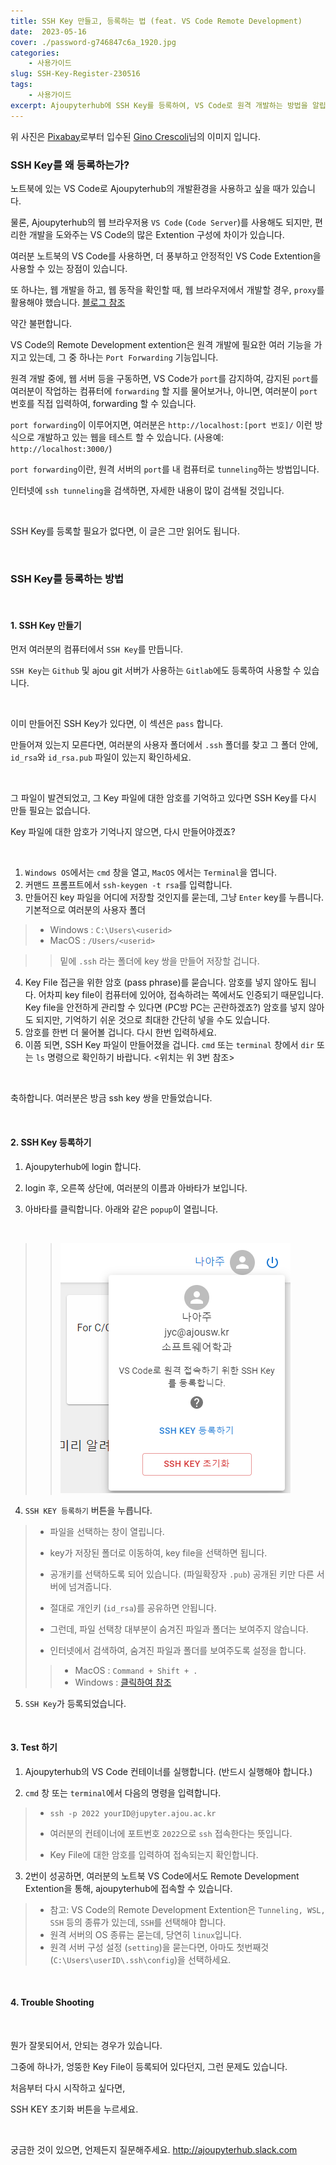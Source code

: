 ```yaml
---
title: SSH Key 만들고, 등록하는 법 (feat. VS Code Remote Development)
date:  2023-05-16
cover: ./password-g746847c6a_1920.jpg
categories: 
    - 사용가이드
slug: SSH-Key-Register-230516
tags:
    - 사용가이드
excerpt: Ajoupyterhub에 SSH Key를 등록하여, VS Code로 원격 개발하는 방법을 알립니다.
---
```


위 사진은 <a href="https://pixabay.com/ko//?utm_source=link-attribution&amp;utm_medium=referral&amp;utm_campaign=image&amp;utm_content=2781614">Pixabay</a>로부터 입수된 <a href="https://pixabay.com/ko/users/absolutvision-6158753/?utm_source=link-attribution&amp;utm_medium=referral&amp;utm_campaign=image&amp;utm_content=2781614">Gino Crescoli</a>님의 이미지 입니다.

### SSH Key를 왜 등록하는가?

노트북에 있는 VS Code로 Ajoupyterhub의 개발환경을 사용하고 싶을 때가 있습니다.

물론, Ajoupyterhub의 웹 브라우저용 `VS Code` (`Code Server`)를 사용해도 되지만, 편리한 개발을 도와주는 VS Code의 많은 Extention 구성에 차이가 있습니다.

여러분 노트북의 VS Code를 사용하면, 더 풍부하고 안정적인 VS Code Extention을 사용할 수 있는 장점이 있습니다.

또 하나는, 웹 개발을 하고, 웹 동작을 확인할 때, 웹 브라우저에서 개발할 경우, `proxy`를 활용해야 했습니다.
[블로그 참조](http://ajoupyterhub.github.io/Web-Dev-and-Test-in-VSCode_221031)


약간 불편합니다.

VS Code의 Remote Development extention은 원격 개발에 필요한 여러 기능을 가지고 있는데, 그 중 하나는 `Port Forwarding` 기능입니다.

원격 개발 중에, 웹 서버 등을 구동하면, VS Code가 `port`를 감지하여, 감지된 `port`를 여러분이 작업하는 컴퓨터에 `forwarding` 할 지를 물어보거나, 아니면, 여러분이 `port` 번호를 직접 입력하여, forwarding 할 수 있습니다.

`port forwarding`이 이루어지면, 여러분은 `http://localhost:[port 번호]/` 이런 방식으로 개발하고 있는 웹을 테스트 할 수 있습니다. (사용예: `http://localhost:3000/`)

`port forwarding`이란, 원격 서버의 `port`를 내 컴퓨터로 `tunneling`하는 방법입니다. 

인터넷에 `ssh tunneling`을 검색하면, 자세한 내용이 많이 검색될 것입니다.

<br/>

SSH Key를 등록할 필요가 없다면, 이 글은 그만 읽어도 됩니다.

<br/>

### SSH Key를 등록하는 방법
<br/>

#### 1. SSH Key 만들기

먼저 여러분의 컴퓨터에서 `SSH Key`를 만듭니다. 

`SSH Key`는 `Github` 및 ajou git 서버가 사용하는 `Gitlab`에도 등록하여 사용할 수 있습니다.

<br/>

이미 만들어진 SSH Key가 있다면, 이 섹션은 `pass` 합니다.

만들어져 있는지 모른다면, 여러분의 사용자 폴더에서 `.ssh` 폴더를 찾고 그 폴더 안에, `id_rsa`와 `id_rsa.pub` 파일이 있는지 확인하세요.

<br/>

그 파일이 발견되었고, 그 Key 파일에 대한 암호를 기억하고 있다면 SSH Key를 다시 만들 필요는 없습니다.

Key 파일에 대한 암호가 기억나지 않으면, 다시 만들어야겠죠?

<br/>

1. `Windows OS`에서는 `cmd` 창을 열고, `MacOS` 에서는 `Terminal`을 엽니다.
2. 커맨드 프롬프트에서 `ssh-keygen -t rsa`를 입력합니다.
3. 만들어진 key 파일을 어디에 저장할 것인지를 묻는데, 그냥 `Enter` key를 누릅니다. 기본적으로 여러분의 사용자 폴더
  > - Windows : `C:\Users\<userid>`
  > - MacOS : `/Users/<userid>`
   
  >> 밑에 `.ssh` 라는 폴더에 key 쌍을 만들어 저장할 겁니다.

4. Key File 접근을 위한 암호 (pass phrase)를 묻습니다. 암호를 넣지 않아도 됩니다. 어차피 key file이 컴퓨터에 있어야, 접속하려는 쪽에서도 인증되기 때문입니다. Key file을 안전하게 관리할 수 있다면 (PC방 PC는 곤란하겠죠?) 암호를 넣지 않아도 되지만, 기억하기 쉬운 것으로 최대한 간단히 넣을 수도 있습니다.
5. 암호를 한번 더 물어볼 겁니다. 다시 한번 입력하세요.
6. 이쯤 되면, SSH Key 파일이 만들어졌을 겁니다. `cmd` 또는 `terminal` 창에서 `dir` 또는 `ls` 명령으로 확인하기 바랍니다. <위치는 위 3번 참조>

<br/>

축하합니다. 여러분은 방금 ssh key 쌍을 만들었습니다.

<br/>

#### 2. SSH Key 등록하기

1. Ajoupyterhub에 login 합니다.

2. login 후, 오른쪽 상단에, 여러분의 이름과 아바타가 보입니다.

3. 아바타를 클릭합니다. 아래와 같은 `popup`이 열립니다.

<br/>

>> ![popup](./profile_popup.png)

4. `SSH KEY 등록하기` 버튼을 누릅니다.
  > - 파일을 선택하는 창이 열립니다.
  > - key가 저장된 폴더로 이동하여, key file을 선택하면 됩니다.
  > - 공개키를 선택하도록 되어 있습니다. (파일확장자 `.pub`) 공개된 키만 다른 서버에 넘겨줍니다. 
  > - 절대로 개인키 (`id_rsa`)를 공유하면 안됩니다.
  > 
  > - 그런데, 파일 선택창 대부분이 숨겨진 파일과 폴더는 보여주지 않습니다.
  > - 인터넷에서 검색하여, 숨겨진 파일과 폴더를 보여주도록 설정을 합니다.
  >> - MacOS : `Command + Shift + .`
  >> - Windows : [클릭하여 참조](https://support.microsoft.com/en-us/windows/view-hidden-files-and-folders-in-windows-97fbc472-c603-9d90-91d0-1166d1d9f4b5#WindowsVersion=Windows_10)

5. `SSH Key`가 등록되었습니다.

<br/>

#### 3. Test 하기

1. Ajoupyterhub의 VS Code 컨테이너를 실행합니다. (반드시 실행해야 합니다.)

2. `cmd` 창 또는 `terminal`에서 다음의 명령을 입력합니다.
  > - `ssh -p 2022 yourID@jupyter.ajou.ac.kr`
  > 
  > - 여러분의 컨테이너에 포트번호 `2022`으로 `ssh` 접속한다는 뜻입니다.
  > - Key File에 대한 암호를 입력하여 접속되는지 확인합니다.

3. 2번이 성공하면, 여러분의 노트북 VS Code에서도 Remote Development Extention을 통해, ajoupyterhub에 접속할 수 있습니다.
  > - 참고: VS Code의 Remote Development Extention은 `Tunneling, WSL, SSH` 등의 종류가 있는데, `SSH`를 선택해야 합니다.
  > - 원격 서버의 OS 종류는 묻는데, 당연히 `linux`입니다.
  > - 원격 서버 구성 설정 (`setting`)을 묻는다면, 아마도 첫번째것 (`C:\Users\userID\.ssh\config`)을 선택하세요. 


<br/>


#### 4. Trouble Shooting

<br/>

뭔가 잘못되어서, 안되는 경우가 있습니다.

그중에 하나가, 엉뚱한 Key File이 등록되어 있다던지, 그런 문제도 있습니다.

처음부터 다시 시작하고 싶다면,

SSH KEY 초기화 버튼을 누르세요.

<br/>

궁금한 것이 있으면, 언제든지 질문해주세요. http://ajoupyterhub.slack.com


